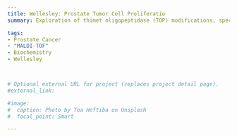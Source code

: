 ```yaml
---
title: Wellesley: Prostate Tumor Cell Proliferatio
summary: Exploration of thimet oligopeptidase (TOP) modifications, specifically phosphorylation, that affects TOP’s relationship with GnRH and thus prostate tumor cell proliferation in vitro.

tags:
- Prostate Cancer
- "MALDI-TOF"
- Biochemistry
- Wellesley



# Optional external URL for project (replaces project detail page).
#external_link: 

#image:
#  caption: Photo by Toa Heftiba on Unsplash
#  focal_point: Smart

---
```

